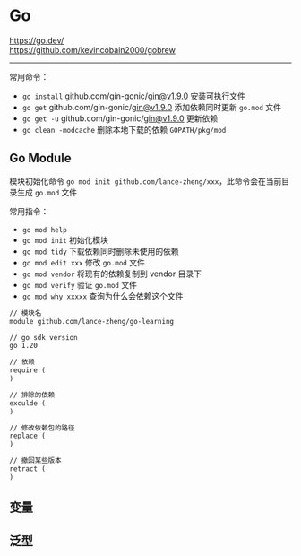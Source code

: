 <!-- customize-category:Go -->

# Go

<https://go.dev/>  
<https://github.com/kevincobain2000/gobrew>

---

常用命令：

- `go install` github.com/gin-gonic/gin@v1.9.0 安装可执行文件
- `go get` github.com/gin-gonic/gin@v1.9.0
  添加依赖同时更新 `go.mod` 文件
- `go get -u` github.com/gin-gonic/gin@v1.9.0
  更新依赖
- `go clean -modcache` 删除本地下载的依赖 `GOPATH/pkg/mod`

## Go Module

模块初始化命令 `go mod init github.com/lance-zheng/xxx`，此命令会在当前目录生成 `go.mod` 文件

常用指令：

- `go mod help`
- `go mod init` 初始化模块
- `go mod tidy` 下载依赖同时删除未使用的依赖
- `go mod edit xxx` 修改 `go.mod` 文件
- `go mod vendor` 将现有的依赖复制到 vendor 目录下
- `go mod verify` 验证 `go.mod` 文件
- `go mod why xxxxx` 查询为什么会依赖这个文件

```txt
// 模块名
module github.com/lance-zheng/go-learning

// go sdk version
go 1.20

// 依赖
require (
)

// 排除的依赖
exculde (
)

// 修改依赖包的路径
replace (
)

// 撤回某些版本
retract (
)
```

## 变量

## 泛型
